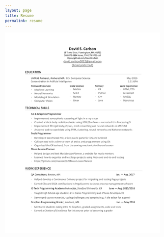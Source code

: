 ```yaml
---
layout: page
title: Resume
permalink: resume
---
```

<div class="text-center">
    <img src="/img/blog/dataresume.jpg" class="rounded">
</div>


<!-- <a href="http://example.com/files/myfile.pdf" target="_blank">Download</a> -->
